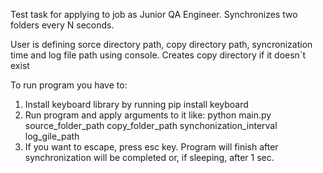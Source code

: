 Test task for applying to job as Junior QA Engineer. Synchronizes two folders every N seconds.


User is defining sorce directory path, copy directory path, syncronization time and log file path using console.
Creates copy directory if it doesn`t exist

To run program you have to:

1. Install keyboard library by running pip install keyboard
2. Run program and apply arguments to it like: python main.py source_folder_path copy_folder_path synchonization_interval log_gile_path
3. If you want to escape, press esc key. Program will finish after synchronization will be completed or, if sleeping, after 1 sec.
